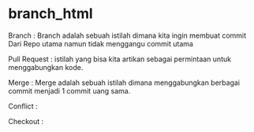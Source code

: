 # branch_html
Branch : Branch adalah sebuah istilah dimana kita ingin membuat commit Dari Repo utama namun tidak menggangu commit utama

Pull Request : istilah yang bisa kita artikan sebagai permintaan untuk menggabungkan kode.

Merge : Merge adalah sebuah istilah dimana menggabungkan berbagai commit menjadi 1 commit uang sama.

Conflict :

Checkout :